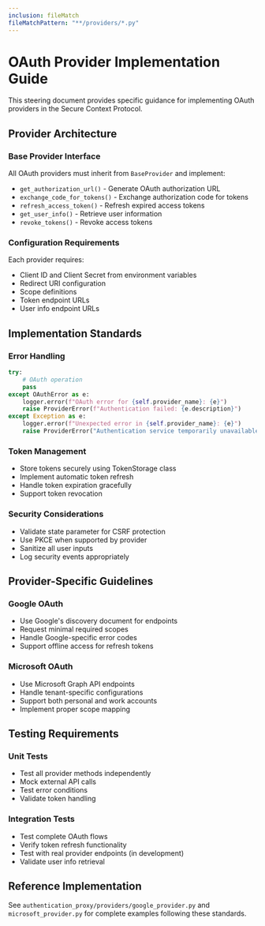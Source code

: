 ```yaml
---
inclusion: fileMatch
fileMatchPattern: "**/providers/*.py"
---
```


# OAuth Provider Implementation Guide

This steering document provides specific guidance for implementing OAuth providers in the Secure Context Protocol.

## Provider Architecture

### Base Provider Interface
All OAuth providers must inherit from `BaseProvider` and implement:
- `get_authorization_url()` - Generate OAuth authorization URL
- `exchange_code_for_tokens()` - Exchange authorization code for tokens
- `refresh_access_token()` - Refresh expired access tokens
- `get_user_info()` - Retrieve user information
- `revoke_tokens()` - Revoke access tokens

### Configuration Requirements
Each provider requires:
- Client ID and Client Secret from environment variables
- Redirect URI configuration
- Scope definitions
- Token endpoint URLs
- User info endpoint URLs

## Implementation Standards

### Error Handling
```python
try:
    # OAuth operation
    pass
except OAuthError as e:
    logger.error(f"OAuth error for {self.provider_name}: {e}")
    raise ProviderError(f"Authentication failed: {e.description}")
except Exception as e:
    logger.error(f"Unexpected error in {self.provider_name}: {e}")
    raise ProviderError("Authentication service temporarily unavailable")
```

### Token Management
- Store tokens securely using TokenStorage class
- Implement automatic token refresh
- Handle token expiration gracefully
- Support token revocation

### Security Considerations
- Validate state parameter for CSRF protection
- Use PKCE when supported by provider
- Sanitize all user inputs
- Log security events appropriately

## Provider-Specific Guidelines

### Google OAuth
- Use Google's discovery document for endpoints
- Request minimal required scopes
- Handle Google-specific error codes
- Support offline access for refresh tokens

### Microsoft OAuth
- Use Microsoft Graph API endpoints
- Handle tenant-specific configurations
- Support both personal and work accounts
- Implement proper scope mapping

## Testing Requirements

### Unit Tests
- Test all provider methods independently
- Mock external API calls
- Test error conditions
- Validate token handling

### Integration Tests
- Test complete OAuth flows
- Verify token refresh functionality
- Test with real provider endpoints (in development)
- Validate user info retrieval

## Reference Implementation

See `authentication_proxy/providers/google_provider.py` and `microsoft_provider.py` for complete examples following these standards.